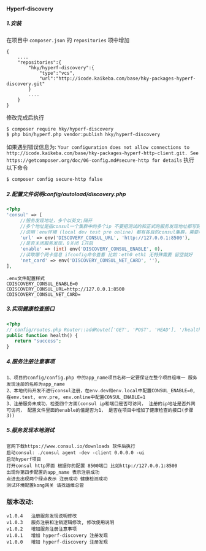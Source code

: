 #### Hyperf-discovery

##### 1.安装
在项目中 `composer.json` 的 `repositories` 项中增加
``` 
{
    ....
    "repositories":{
        "hky/hyperf-discovery":{
            "type":"vcs",
            "url":"http://icode.kaikeba.com/base/hky-packages-hyperf-discovery.git"
        }
        ....
    }
}
```
修改完成后执行 
```bash
$ composer require hky/hyperf-discovery
$ php bin/hyperf.php vendor:publish hky/hyperf-discovery
```
如果遇到错误信息为:
`Your configuration does not allow connections to http://icode.kaikeba.com/base/hky-packages-hyperf-http-client.git. See https://getcomposer.org/doc/06-config.md#secure-http for details` 
执行以下命令
```bash
$ composer config secure-http false
```

##### 2.配置文件说明config/autoload/discovery.php
```php
<?php
'consul' => [
     //服务发现地址，多个以英文;隔开 
     //多个地址是指consul一个集群中的多个ip 不要把测试的和正式的服务发现地址都写到里面，用env文件区分不同的环境注册发现地址
     //说明：env环境 (local dev test pre online) 都有各自的consul集群，需要填写各自consul集群ip地址
     'url' => env('DISCOVERY_CONSUL_URL', 'http://127.0.0.1:8500'),
     //是否关闭服务发现，0关闭 1开启 
     'enable' => (int) env('DISCOVERY_CONSUL_ENABLE', 0),
     //读取哪个网卡信息 ifconfig命令查看 比如：eth0 eth1 无特殊需要 留空就好
     'net_card' => env('DISCOVERY_CONSUL_NET_CARD', ''),
],
```
```$xslt
.env文件配置样式
CDISCOVERY_CONSUL_ENABLE=0
CDISCOVERY_CONSUL_URL=http://127.0.0.1:8500
CDISCOVERY_CONSUL_NET_CARD=
```
##### 3.实现健康检查接口
```php
<?php
// config/routes.php Router::addRoute(['GET', 'POST', 'HEAD'], '/health/check', 'App\Controller\IndexController@health');
public function health() {
   return "success";
}
```
##### 4.服务注册注意事项
```$xslt
1、项目的config/config.php 中的app_name项目名称一定要保证在整个项目组唯一 服务发现注册的名称为app_name
2、本地代码开发不进行consul注册，在env.dev和env.local中配置CONSUL_ENABLE=0, 在env.test, env.pre, env.online中配置CONSUL_ENABLE=1
3、注册服务未成功，检查四个方面(consul ip和端口是否可访问， 注册的ip地址是否外网可访问， 配置文件里面的enable的值是否为1， 是否在项目中增加了健康检查的接口(步骤3))
```
##### 5.服务发现本地测试
```@xslt
官网下载https://www.consul.io/downloads 软件后执行
启动consul: ./consul agent -dev -client 0.0.0.0 -ui
启动hyperf项目
打开consul http界面 根据你的配置 8500端口 比如http://127.0.0.1:8500
出现你第四步配置的app_name 表示注册成功
点进去出现两个绿点表示 注册成功 健康检测成功
测试环境配置kong网关 请找运维总管
```
### 版本改动:
```$xslt
v1.0.4   注册服务发现说明修改
v1.0.3   服务注册和注销逻辑修改, 修改使用说明
v1.0.2   增加服务注册注意事项
v1.0.1   增加 hyperf-discovery 注册发现
v1.0.0   增加 hyperf-discovery 注册发现
```
